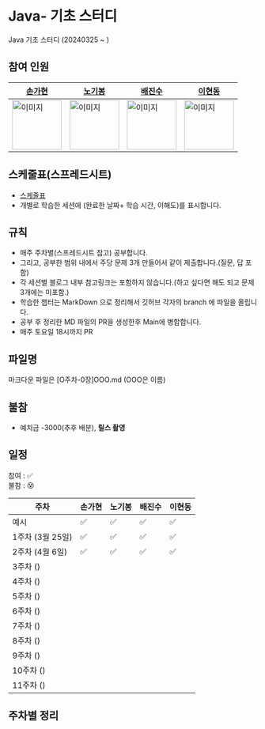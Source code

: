 # Java- 기초 스터디
Java 기초 스터디 (20240325 ~ )


                
## 참여 인원 
| [손가현](https://github.com/gahyeeeon)| [노기봉](https://github.com/rohgibong)| [배진수](https://github.com/JinsuBae2)| [이현동](https://github.com/lhdmir)|
|---|---|---|---|
| <img src="https://avatars.githubusercontent.com/u/157968161?v=4" alt="이미지" width="100" height="100"> | <img src="https://avatars.githubusercontent.com/u/119557561?v=4" alt="이미지" width="100" height="100"> | <img src="https://avatars.githubusercontent.com/u/140715759?v=4" alt="이미지" width="100" height="100"> | <img src="https://avatars.githubusercontent.com/u/42959665?v=4" alt="이미지" width="100" height="100"> |

## 스케줄표(스프레드시트)
 - [스케줄표](https://docs.google.com/spreadsheets/d/1C20i9eVg6dBjAaVJSZJ3442XdMUcuFAYQjwgV0hLJGw/edit#gid=0)
 - 개별로 학습한 세션에 (완료한 날짜+ 학습 시간, 이해도)를 표시합니다.


## 규칙
- 매주 주차별(스프레드시트 참고) 공부합니다.
- 그리고, 공부한 범위 내에서 주당 문제 3개 만들어서 같이 제출합니다.(질문, 답 포함)
- 각 세션별 블로그 내부 참고링크는 포함하지 않습니다.(하고 싶다면 해도 되고 문제 3개에는 미포함.)
- 학습한 챕터는 MarkDown 으로 정리해서 깃허브 각자의 branch 에 파일을 올립니다.
- 공부 후 정리한 MD 파일의 PR을 생성한후 Main에 병합합니다.
- 매주 토요일 18시까지 PR 


## 파일명
마크다운 파일은 [O주차-0장]OOO.md (OOO은 이름)

## 불참
- 예치금 -3000(추후 배분), **릴스 촬영**

## 일정

참여 : ✅  
불참 : 😵  

| 주차           | 손가현 | 노기봉 | 배진수 | 이현동 |
|--------------|---|---|---|---|
| 예시           | ✅ | ✅  | ✅ | ✅ |
| 1주차 (3월 25일) | ✅ | ✅ | ✅ | ✅ |
| 2주차 (4월 6일)  | ✅ | ✅ | ✅ | ✅ | 
| 3주차 ()       |  |    |     |    |
| 4주차 ()       |  |    |     |    |
| 5주차 ()       |  |    |     |    |
| 6주차 ()       |  |    |     |    |
| 7주차 ()       |  |    |     |    |
| 8주차 ()       |  |    |     |    |
| 9주차 ()       |  |    |     |    |
| 10주차 ()      |  |    |     |    |
| 11주차 ()      |  |    |     |    |

## 주차별 정리



  
